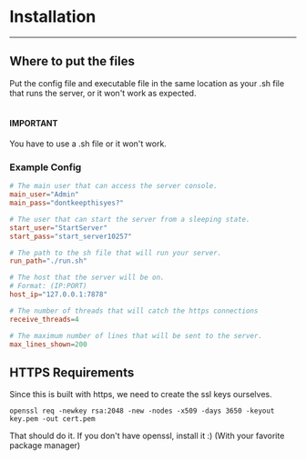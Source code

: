 # Installation

---

## Where to put the files
Put the config file and executable file in the same location as your 
.sh file that runs the server, or it won't work as expected.
<br><br>
#### IMPORTANT
You have to use a .sh file or it won't work.

### Example Config
```toml
# The main user that can access the server console.
main_user="Admin"
main_pass="dontkeepthisyes?"

# The user that can start the server from a sleeping state.
start_user="StartServer"
start_pass="start_server10257"

# The path to the sh file that will run your server.
run_path="./run.sh"

# The host that the server will be on.
# Format: (IP:PORT)
host_ip="127.0.0.1:7878"

# The number of threads that will catch the https connections
receive_threads=4

# The maximum number of lines that will be sent to the server.
max_lines_shown=200
```

## HTTPS Requirements
Since this is built with https, we need to create the ssl keys ourselves.
```shell
openssl req -newkey rsa:2048 -new -nodes -x509 -days 3650 -keyout key.pem -out cert.pem
```
That should do it. If you don't have openssl, install it :) (With your favorite package manager)